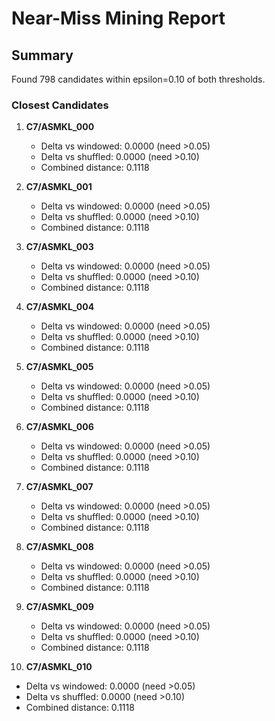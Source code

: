 # Near-Miss Mining Report

## Summary

Found 798 candidates within epsilon=0.10 of both thresholds.

### Closest Candidates

1. **C7/ASMKL_000**
   - Delta vs windowed: 0.0000 (need >0.05)
   - Delta vs shuffled: 0.0000 (need >0.10)
   - Combined distance: 0.1118

2. **C7/ASMKL_001**
   - Delta vs windowed: 0.0000 (need >0.05)
   - Delta vs shuffled: 0.0000 (need >0.10)
   - Combined distance: 0.1118

3. **C7/ASMKL_003**
   - Delta vs windowed: 0.0000 (need >0.05)
   - Delta vs shuffled: 0.0000 (need >0.10)
   - Combined distance: 0.1118

4. **C7/ASMKL_004**
   - Delta vs windowed: 0.0000 (need >0.05)
   - Delta vs shuffled: 0.0000 (need >0.10)
   - Combined distance: 0.1118

5. **C7/ASMKL_005**
   - Delta vs windowed: 0.0000 (need >0.05)
   - Delta vs shuffled: 0.0000 (need >0.10)
   - Combined distance: 0.1118

6. **C7/ASMKL_006**
   - Delta vs windowed: 0.0000 (need >0.05)
   - Delta vs shuffled: 0.0000 (need >0.10)
   - Combined distance: 0.1118

7. **C7/ASMKL_007**
   - Delta vs windowed: 0.0000 (need >0.05)
   - Delta vs shuffled: 0.0000 (need >0.10)
   - Combined distance: 0.1118

8. **C7/ASMKL_008**
   - Delta vs windowed: 0.0000 (need >0.05)
   - Delta vs shuffled: 0.0000 (need >0.10)
   - Combined distance: 0.1118

9. **C7/ASMKL_009**
   - Delta vs windowed: 0.0000 (need >0.05)
   - Delta vs shuffled: 0.0000 (need >0.10)
   - Combined distance: 0.1118

10. **C7/ASMKL_010**
   - Delta vs windowed: 0.0000 (need >0.05)
   - Delta vs shuffled: 0.0000 (need >0.10)
   - Combined distance: 0.1118

